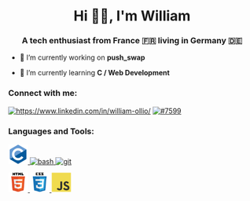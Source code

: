 <h1 align="center">Hi 👋🏻, I'm William</h1>
<h3 align="center">A tech enthusiast from France 🇫🇷 living in Germany 🇩🇪</h3>

- 🔭 I’m currently working on **push_swap**

- 🌱 I’m currently learning **C / Web Development**

<h3 align="left">Connect with me:</h3>
<p align="left">
<a href="https://linkedin.com/in/https://www.linkedin.com/in/william-ollio/" target="blank"><img align="center" src="https://raw.githubusercontent.com/rahuldkjain/github-profile-readme-generator/master/src/images/icons/Social/linked-in-alt.svg" alt="https://www.linkedin.com/in/william-ollio/" height="30" width="40" /></a>
<a href="https://discord.gg/#7599" target="blank"><img align="center" src="https://raw.githubusercontent.com/rahuldkjain/github-profile-readme-generator/master/src/images/icons/Social/discord.svg" alt="#7599" height="30" width="40" /></a>
</p>

<h3 align="left">Languages and Tools:</h3>
<p align="left"><a href="https://www.cprogramming.com/" target="_blank"title="C Language"> <img src="https://raw.githubusercontent.com/devicons/devicon/master/icons/c/c-original.svg" alt="c" width="40" height="40"/> </a> <a href="https://www.gnu.org/software/bash/" title="Bash" target="_blank"> <img src="https://www.vectorlogo.zone/logos/gnu_bash/gnu_bash-icon.svg" alt="bash" width="40" height="40"/> </a><a href="https://git-scm.com/" target="_blank" title="Git"> <img src="https://www.vectorlogo.zone/logos/git-scm/git-scm-icon.svg" alt="git" width="40" height="40"/> </a>

</a><a href="https://www.w3.org/html/" target="_blank" title="HTML"> <img src="https://raw.githubusercontent.com/devicons/devicon/master/icons/html5/html5-original-wordmark.svg" alt="html5" width="40" height="40"/> </a><a href="https://www.w3schools.com/css/" title="CSS" target="_blank"> <img src="https://raw.githubusercontent.com/devicons/devicon/master/icons/css3/css3-original-wordmark.svg" alt="css3" width="40" height="40"/> <a href="https://developer.mozilla.org/en-US/docs/Web/JavaScript" title="Javascript" target="_blank"> <img src="https://raw.githubusercontent.com/devicons/devicon/master/icons/javascript/javascript-original.svg" alt="javascript" width="40" height="40"/> </a> </p>
